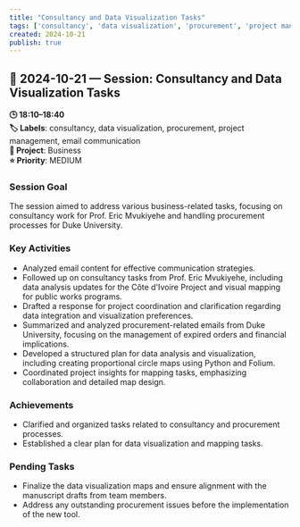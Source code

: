 ```yaml
---
title: "Consultancy and Data Visualization Tasks"
tags: ['consultancy', 'data visualization', 'procurement', 'project management', 'email communication']
created: 2024-10-21
publish: true
---
```


## 📅 2024-10-21 — Session: Consultancy and Data Visualization Tasks

**🕒 18:10–18:40**  
**🏷️ Labels**: consultancy, data visualization, procurement, project management, email communication  
**📂 Project**: Business  
**⭐ Priority**: MEDIUM  


### Session Goal
The session aimed to address various business-related tasks, focusing on consultancy work for Prof. Eric Mvukiyehe and handling procurement processes for Duke University.

### Key Activities
- Analyzed email content for effective communication strategies.
- Followed up on consultancy tasks from Prof. Eric Mvukiyehe, including data analysis updates for the Côte d'Ivoire Project and visual mapping for public works programs.
- Drafted a response for project coordination and clarification regarding data integration and visualization preferences.
- Summarized and analyzed procurement-related emails from Duke University, focusing on the management of expired orders and financial implications.
- Developed a structured plan for data analysis and visualization, including creating proportional circle maps using Python and Folium.
- Coordinated project insights for mapping tasks, emphasizing collaboration and detailed map design.

### Achievements
- Clarified and organized tasks related to consultancy and procurement processes.
- Established a clear plan for data visualization and mapping tasks.

### Pending Tasks
- Finalize the data visualization maps and ensure alignment with the manuscript drafts from team members.
- Address any outstanding procurement issues before the implementation of the new tool.
